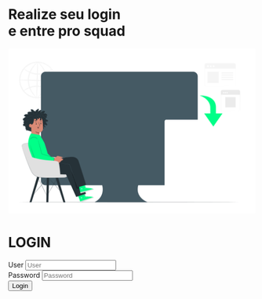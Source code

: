 <!DOCTYPE html>
<html lang="en">
<head>
    <meta charset="UTF-8">
    <meta http-equiv="X-UA-Compatible" content="IE=edge">
    <meta name="viewport" content="width=device-width, initial-scale=1.0">
    <link rel="shortcut icon" href="favicon.ico" type="image/x-icon">
    <link rel="stylesheet" href="style.css">
    <title>Login</title>
</head>
<body>
    <div class="main-login">
        <div class="left-login">
            <h1>Realize seu login<br> e entre pro squad</h1>
            <img src="studying.svg" class="left-img" alt="animation">
        </div>
        <div class="right-login">
            <div class="card-login">
                <h1>LOGIN</h1>
                <div class="textfield">
                    <label for="user">User</label>
                    <input type="text" name="user" placeholder="User">
                </div>
                <div class="textfield">
                    <label for="password">Password</label>
                    <input type="password" name="password" placeholder="Password">
                </div>
                <button class="btn-login">Login</button>
            </div>
        </div>
    </div>
</body>
</html>

